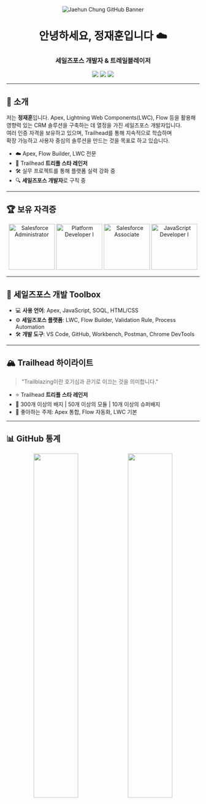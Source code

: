 <p align="center">
  <img src="https://github.com/user-attachments/assets/e5d268f8-fe46-4eb6-a5d4-87c5107cfa08" alt="Jaehun Chung GitHub Banner" />
</p>

<h1 align="center">안녕하세요, 정재훈입니다 ☁️</h1>
<h3 align="center">세일즈포스 개발자 & 트레일블레이저</h3>

<p align="center">
  <img src="https://img.shields.io/badge/Salesforce%20Developer-blue?style=flat&logo=salesforce&logoColor=white" />
  <img src="https://img.shields.io/badge/Trailblazer-%2300A1E0?style=flat&logo=salesforce&logoColor=white" />
  <img src="https://img.shields.io/badge/Open%20to%20Work-%23FF9E0F?style=flat" />
</p>

---

## 👋 소개

저는 **정재훈**입니다. Apex, Lightning Web Components(LWC), Flow 등을 활용해  
영향력 있는 CRM 솔루션을 구축하는 데 열정을 가진 세일즈포스 개발자입니다.  
여러 인증 자격을 보유하고 있으며, Trailhead를 통해 지속적으로 학습하며  
확장 가능하고 사용자 중심의 솔루션을 만드는 것을 목표로 하고 있습니다.

- ☁️ Apex, Flow Builder, LWC 전문  
- 🧠 Trailhead **트리플 스타 레인저**  
- 🛠 실무 프로젝트를 통해 플랫폼 실력 강화 중  
- 🔍 **세일즈포스 개발자**로 구직 중

---

## 🏆 보유 자격증

<p align="center">
  <img src="https://github.com/user-attachments/assets/b842b2fa-ccc2-401e-87a4-06e151806faf" alt="Salesforce Administrator" width="120" />
  <img src="https://github.com/user-attachments/assets/de11a736-cc47-4c69-8c32-c971072a97fa" alt="Platform Developer I" width="120" />
  <img src="https://github.com/user-attachments/assets/a35f0766-5394-4b88-8fec-c9e539a2010b" alt="Salesforce Associate" width="120" />
  <img src="https://github.com/user-attachments/assets/510a3e4b-3832-475b-a039-9cd2e18ad60a" alt="JavaScript Developer I" width="120" />
</p>

---

## 🧰 세일즈포스 개발 Toolbox

- 💻 **사용 언어**: Apex, JavaScript, SOQL, HTML/CSS  
- ⚙️ **세일즈포스 플랫폼**: LWC, Flow Builder, Validation Rule, Process Automation  
- 🛠 **개발 도구**: VS Code, GitHub, Workbench, Postman, Chrome DevTools  

---

## 🏔 Trailhead 하이라이트

> "Trailblazing이란 호기심과 끈기로 이끄는 것을 의미합니다."

- ⭐ Trailhead **트리플 스타 레인저**  
- 🧩 300개 이상의 배지 | 50개 이상의 모듈 | 10개 이상의 슈퍼배지  
- 🧠 좋아하는 주제: Apex 통합, Flow 자동화, LWC 기본  

---

## 📊 GitHub 통계

<p align="center">
  <img src="https://github-readme-stats.vercel.app/api?username=I-H8-YOU&show_icons=true&theme=tokyonight" width="48%" />
  <img src="https://github-readme-stats.vercel.app/api/top-langs/?username=I-H8-YOU&layout=compact&theme=tokyonight" width="48%" />
</p>
